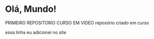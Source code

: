# Olá, Mundo!
 PRIMEIRO REPOSITORIO CURSO EM VIDEO 
 reposório criado em curso 

essa linha eu adicionei no site
